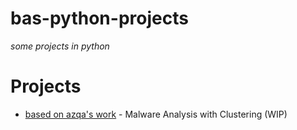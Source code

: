 # bas-python-projects
 _some projects in python_

# Projects
- [based on azqa's work](https://github.com/uakyazi/malpaca-pub) - Malware Analysis with Clustering (WIP)
